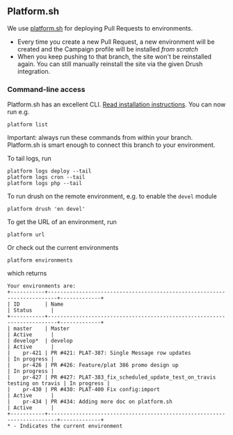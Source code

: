 ## Platform.sh

We use [platform.sh](http://platform.sh) for deploying Pull Requests to environments.

* Every time you create a new Pull Request, a new environment will be created and the Campaign profile will be installed *from scratch*
* When you keep pushing to that branch, the site won't be reinstalled again. You can still manually reinstall the site via the given Drush integration.

### Command-line access

Platform.sh has an excellent CLI. [Read installation instructions](https://docs.platform.sh/drupal/guides/prerequisites/platform-cli.html). You can now run e.g.

	platform list
	
Important: always run these commands from within your branch. Platform.sh is smart enough to connect this branch to your environment.
	
To tail logs, run

	platform logs deploy --tail
	platform logs cron --tail
	platform logs php --tail

To run drush on the remote environment, e.g. to enable the `devel` module

	platform drush 'en devel'
	
To get the URL of an environment, run

	platform url
	
Or check out the current environments

	platform environments
	
which returns
	
	Your environments are: 
	+-----------+-------------------------------------------------------------------------+-------------+
	| ID        | Name                                                                    | Status      |
	+-----------+-------------------------------------------------------------------------+-------------+
	| master    | Master                                                                  | Active      |
	| develop*  | develop                                                                 | Active      |
	|    pr-421 | PR #421: PLAT-387: Single Message row updates                           | In progress |
	|    pr-426 | PR #426: Feature/plat 386 promo design up                               | In progress |
	|    pr-427 | PR #427: PLAT-383_fix_scheduled_update_test_on_travis testing on travis | In progress |
	|    pr-430 | PR #430: PLAT-400 Fix config:import                                     | Active      |
	|    pr-434 | PR #434: Adding more doc on platform.sh                                 | Active      |
	+-----------+-------------------------------------------------------------------------+-------------+
	* - Indicates the current environment
